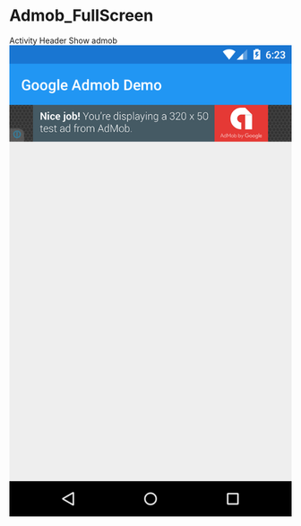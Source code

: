 # Admob_FullScreen
Activity Header Show admob
![](https://github.com/bulbulhossen/Admob_FullScreen/blob/master/demo.png?raw=true)
